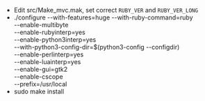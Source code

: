 * Edit src/Make_mvc.mak, set correct `RUBY_VER` and `RUBY_VER_LONG`
* ./configure --with-features=huge --with-ruby-command=ruby \
                                                        --enable-multibyte \
                                                        --enable-rubyinterp=yes \
                                                        --enable-python3interp=yes \
                                                        --with-python3-config-dir=$(python3-config --configdir) \
                                                        --enable-perlinterp=yes \
                                                        --enable-luainterp=yes \
                                                        --enable-gui=gtk2 \
                                                        --enable-cscope \
                                                        --prefix=/usr/local
* sudo make install
